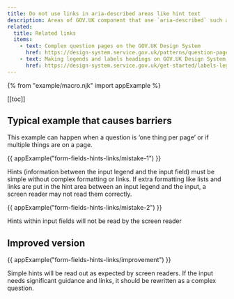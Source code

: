 ```yaml
---
title: Do not use links in aria-described areas like hint text
description: Areas of GOV.UK component that use `aria-described` such as hint text are designed to be a single paragraph of text. Changing this can cause accessibility issues. 
related:
  title: Related links
  items:
    - text: Complex question pages on the GOV.UK Design System
      href: https://design-system.service.gov.uk/patterns/question-pages/#asking-complex-questions-without-using-hint-text
    - text: Making legends and labels headings on GOV.UK Design System
      href: https://design-system.service.gov.uk/get-started/labels-legends-headings/
---
```


{% from "example/macro.njk" import appExample %}

[[toc]]

## Typical example that causes barriers

This example can happen when a question is ‘one thing per page’ or if multiple things are on a page.

{{ appExample("form-fields-hints-links/mistake-1") }}

Hints (information between the input legend and the input field) must be simple without complex formatting or links. If extra formatting like lists and links are put in the hint area between an input legend and the input, a screen reader may not read them correctly.

{{ appExample("form-fields-hints-links/mistake-2") }}

Hints within input fields will not be read by the screen reader

## Improved version

{{ appExample("form-fields-hints-links/improvement") }}

Simple hints will be read out as expected by screen readers. If the input needs significant guidance and links, it should be rewritten as a complex question.

